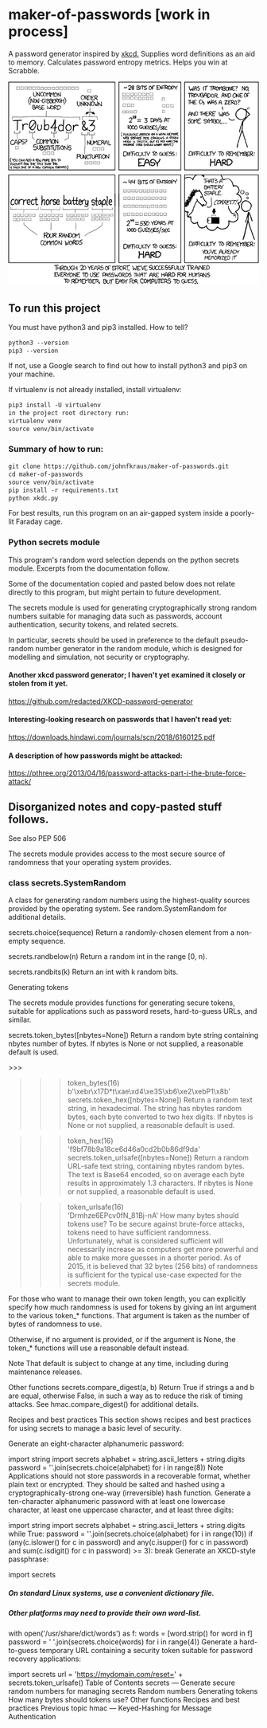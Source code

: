 # maker-of-passwords [work in process]

A password generator inspired by [xkcd.](http://xkcd.com/936/)
Supplies word definitions as an aid to memory.
Calculates password entropy metrics.
Helps you win at Scrabble.

![image info](password_strength.png)

## To run this project
You must have python3 and pip3 installed.  How to tell?
``` 
python3 --version
pip3 --version
```
If not, use a Google search to find out how to install python3 and pip3 on your machine.

If virtualenv is not already installed, install virtualenv:
```
pip3 install -U virtualenv
in the project root directory run:
virtualenv venv
source venv/bin/activate
```
### Summary of how to run:
```
git clone https://github.com/johnfkraus/maker-of-passwords.git
cd maker-of-passwords
source venv/bin/activate
pip install -r requirements.txt
python xkdc.py
```
For best results, run this program on an air-gapped system inside a poorly-lit Faraday cage.

### Python secrets module

This program's random word selection depends on the python secrets module.  Excerpts from the documentation follow.

Some of the documentation copied and pasted below does not relate directly to this program, but might pertain to future development.

The secrets module is used for generating cryptographically strong random numbers suitable for managing data such as passwords, account authentication, security tokens, and related secrets.

In particular, secrets should be used in preference to the default pseudo-random number generator in the random module, which is designed for modelling and simulation, not security or cryptography.

#### Another xkcd password generator; I haven't yet examined it closely or stolen from it yet.
https://github.com/redacted/XKCD-password-generator

#### Interesting-looking research on passwords that I haven't read yet:

https://downloads.hindawi.com/journals/scn/2018/6160125.pdf

#### A description of how passwords might be attacked:
https://pthree.org/2013/04/16/password-attacks-part-i-the-brute-force-attack/

## Disorganized notes and copy-pasted stuff follows.

See also PEP 506

The secrets module provides access to the most secure source of randomness that your operating system provides.

### class secrets.SystemRandom

A class for generating random numbers using the highest-quality sources provided by the operating system. See random.SystemRandom for additional details.

secrets.choice(sequence)
Return a randomly-chosen element from a non-empty sequence.

secrets.randbelow(n)
Return a random int in the range [0, n).

secrets.randbits(k)
Return an int with k random bits.

Generating tokens

The secrets module provides functions for generating secure tokens, suitable for applications such as password resets, hard-to-guess URLs, and similar.

secrets.token_bytes([nbytes=None])
Return a random byte string containing nbytes number of bytes. If nbytes is None or not supplied, a reasonable default is used.

\>>>
>>> token_bytes(16)  
b'\xebr\x17D*t\xae\xd4\xe3S\xb6\xe2\xebP1\x8b'
secrets.token_hex([nbytes=None])
Return a random text string, in hexadecimal. The string has nbytes random bytes, each byte converted to two hex digits. If nbytes is None or not supplied, a reasonable default is used.

>>> token_hex(16)  
'f9bf78b9a18ce6d46a0cd2b0b86df9da'
secrets.token_urlsafe([nbytes=None])
Return a random URL-safe text string, containing nbytes random bytes. The text is Base64 encoded, so on average each byte results in approximately 1.3 characters. If nbytes is None or not supplied, a reasonable default is used.

>>> token_urlsafe(16)  
'Drmhze6EPcv0fN_81Bj-nA'
How many bytes should tokens use?
To be secure against brute-force attacks, tokens need to have sufficient randomness. Unfortunately, what is considered sufficient will necessarily increase as computers get more powerful and able to make more guesses in a shorter period. As of 2015, it is believed that 32 bytes (256 bits) of randomness is sufficient for the typical use-case expected for the secrets module.

For those who want to manage their own token length, you can explicitly specify how much randomness is used for tokens by giving an int argument to the various token_* functions. That argument is taken as the number of bytes of randomness to use.

Otherwise, if no argument is provided, or if the argument is None, the token_* functions will use a reasonable default instead.

Note That default is subject to change at any time, including during maintenance releases.

Other functions
secrets.compare_digest(a, b)
Return True if strings a and b are equal, otherwise False, in such a way as to reduce the risk of timing attacks. See hmac.compare_digest() for additional details.

Recipes and best practices
This section shows recipes and best practices for using secrets to manage a basic level of security.

Generate an eight-character alphanumeric password:

import string
import secrets
alphabet = string.ascii_letters + string.digits
password = ''.join(secrets.choice(alphabet) for i in range(8))
Note Applications should not store passwords in a recoverable format, whether plain text or encrypted. They should be salted and hashed using a cryptographically-strong one-way (irreversible) hash function.
Generate a ten-character alphanumeric password with at least one lowercase character, at least one uppercase character, and at least three digits:

import string
import secrets
alphabet = string.ascii_letters + string.digits
while True:
    password = ''.join(secrets.choice(alphabet) for i in range(10))
    if (any(c.islower() for c in password)
            and any(c.isupper() for c in password)
            and sum(c.isdigit() for c in password) >= 3):
        break
Generate an XKCD-style passphrase:

import secrets
##### On standard Linux systems, use a convenient dictionary file.
##### Other platforms may need to provide their own word-list.
with open('/usr/share/dict/words') as f:
    words = [word.strip() for word in f]
    password = ' '.join(secrets.choice(words) for i in range(4))
Generate a hard-to-guess temporary URL containing a security token suitable for password recovery applications:

import secrets
url = 'https://mydomain.com/reset=' + secrets.token_urlsafe()
Table of Contents
secrets — Generate secure random numbers for managing secrets
Random numbers
Generating tokens
How many bytes should tokens use?
Other functions
Recipes and best practices
Previous topic
hmac — Keyed-Hashing for Message Authentication


